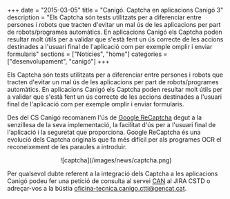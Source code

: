 +++
date        = "2015-03-05"
title       = "Canigó. Captcha en aplicacions Canigó 3"
description = "Els Captcha són tests utilitzats per a diferenciar entre persones i robots que tracten d'evitar un mal ús de les aplicacions per part de robots/programes automàtics. En aplicacions Canigó els Captcha poden resultar molt útils per a validar que s'està fent un ús correcte de les accions destinades a l'usuari final de l'aplicació com per exemple omplir i enviar formularis"
sections    = ["Notícies", "home"]
categories  = ["desenvolupament", "canigó"]
+++

Els Captcha són tests utilitzats per a diferenciar entre persones i robots que tracten d'evitar un mal ús de les aplicacions per part de robots/programes automàtics. En aplicacions Canigó els Captcha poden resultar molt útils per a validar que s'està fent un ús correcte de les accions destinades a l'usuari final de l'aplicació com per exemple omplir i enviar formularis.

Des del CS Canigó recomanem l'ús de [Google ReCaptcha](http://www.google.com/recaptcha/intro/index.html)  degut a la senzillesa de la seva implementació, la facilitat d'ús per a l'usuari final de l'aplicació i la seguretat que proporciona. Google ReCaptcha és una evolució dels Captcha originals que fa més difícil per als programes OCR el reconeixement de les paraules a introduir.

<CENTER>![captcha](/images/news/captcha.png)</center>

Per qualsevol dubte referent a la integració dels Captcha a les aplicacions Canigó podeu fer una petició de consulta al servei [CAN](https://cstd.ctti.gencat.cat/jiracstd/browse/CAN) al JIRA CSTD o adreçar-vos a la bústia <a href="mailto://oficina-tecnica.canigo.ctti@gencat.cat">oficina-tecnica.canigo.ctti@gencat.cat</a>.